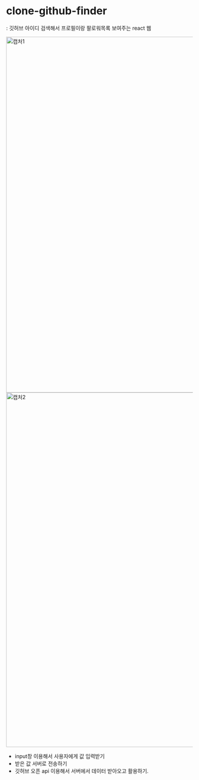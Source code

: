 # clone-github-finder

: 깃허브 아이디 검색해서 프로필이랑 팔로워목록 보여주는 react 웹

<img width="961" alt="캡처1" src="https://user-images.githubusercontent.com/75469131/120555762-82670600-c436-11eb-8c95-11f720f15471.PNG">
<img width="958" alt="캡처2" src="https://user-images.githubusercontent.com/75469131/120555758-8135d900-c436-11eb-9a3a-305f1f892132.PNG">

- input창 이용해서 사용자에게 값 입력받기
- 받은 값 서버로 전송하기
- 깃허브 오픈 api 이용해서 서버에서 데이터 받아오고 활용하기.











